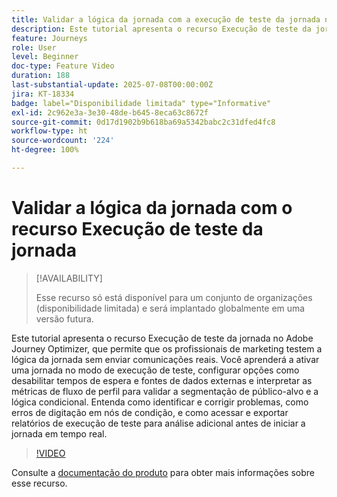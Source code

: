 ```yaml
---
title: Validar a lógica da jornada com a execução de teste da jornada no Adobe Journey Optimizer
description: Este tutorial apresenta o recurso Execução de teste da jornada no Adobe Journey Optimizer, que permite que os profissionais de marketing testem a lógica da jornada sem enviar comunicações reais. Você aprenderá a ativar uma jornada no modo de execução de teste, configurar opções como desabilitar tempos de espera e fontes de dados externas e interpretar as métricas de fluxo de perfil para validar a segmentação de público-alvo e a lógica condicional. Entenda como identificar e corrigir problemas, como erros de digitação em nós de condição, e como acessar e exportar relatórios de execução de teste para análise adicional antes de iniciar a jornada em tempo real.
feature: Journeys
role: User
level: Beginner
doc-type: Feature Video
duration: 188
last-substantial-update: 2025-07-08T00:00:00Z
jira: KT-18334
badge: label="Disponibilidade limitada" type="Informative"
exl-id: 2c962e3a-3e30-48de-b645-8eca63c8672f
source-git-commit: 0d17d1902b9b618ba69a5342babc2c31dfed4fc8
workflow-type: ht
source-wordcount: '224'
ht-degree: 100%

---
```


# Validar a lógica da jornada com o recurso Execução de teste da jornada

>[!AVAILABILITY]
>
>Esse recurso só está disponível para um conjunto de organizações (disponibilidade limitada) e será implantado globalmente em uma versão futura.

Este tutorial apresenta o recurso Execução de teste da jornada no Adobe Journey Optimizer, que permite que os profissionais de marketing testem a lógica da jornada sem enviar comunicações reais. Você aprenderá a ativar uma jornada no modo de execução de teste, configurar opções como desabilitar tempos de espera e fontes de dados externas e interpretar as métricas de fluxo de perfil para validar a segmentação de público-alvo e a lógica condicional. Entenda como identificar e corrigir problemas, como erros de digitação em nós de condição, e como acessar e exportar relatórios de execução de teste para análise adicional antes de iniciar a jornada em tempo real.

>[!VIDEO](https://video.tv.adobe.com/v/3464687/?learn=on&enablevpops&captions=por_br)

Consulte a [documentação do produto](https://experienceleague.adobe.com/pt-br/docs/journey-optimizer/using/orchestrate-journeys/create-journey/journey-dry-run) para obter mais informações sobre esse recurso.
